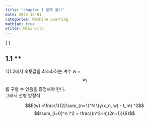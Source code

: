 ```yaml
---
title: "chapter 1 문제 풀이"
date: 2022-12-01
categories: Machine Learning
mathjax: true
writer: Mini-vita
---
```


\{ \}

## 1.1 **

식1.2에서 오륫값을 최소화하는 계수 w = $${w_i}$$를 구할 수 있음을 증명해야 한다.  
그래서 선형 방정식

$$E(w) =\frac{1}{2}\sum_{n=1}^N \{y(x_n, w) - t_n\} ^2$$
$$\sum_{i=0}^n i^2 = \frac{(n^2+n)(2n+1)}{6}$$

